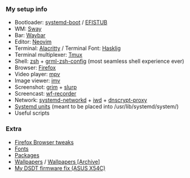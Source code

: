 ### My setup info
- Bootloader: [systemd-boot](https://wiki.archlinux.org/index.php/Systemd-boot) / [EFISTUB](https://wiki.archlinux.org/index.php/EFISTUB)
- WM: [Sway](https://github.com/swaywm/sway)
- Bar: [Waybar](https://github.com/Alexays/Waybar)
- Editor: [Neovim](https://github.com/neovim/neovim)
- Terminal: [Alacritty](https://github.com/jwilm/alacritty) / Terminal Font: [Hasklig](https://github.com/i-tu/Hasklig)
- Terminal multiplexer: [Tmux](https://github.com/tmux/tmux)
- Shell: [zsh](https://github.com/zsh-users/zsh) + [grml-zsh-config](https://grml.org/zsh/#grmlzshconfig) (most seamless shell experience ever)
- Browser: [Firefox](https://www.mozilla.org/en-US/firefox)
- Video player: [mpv](https://github.com/mpv-player/mpv)
- Image viewer: [imv](https://github.com/eXeC64/imv)
- Screenshot: [grim](https://github.com/emersion/grim) + [slurp](https://github.com/emersion/slurp)
- Screencast: [wf-recorder](https://github.com/ammen99/wf-recorder)
- Network: [systemd-networkd](https://github.com/systemd/systemd/tree/master/src/network) + [iwd](https://wiki.archlinux.org/index.php/Iwd) + [dnscrypt-proxy](https://github.com/DNSCrypt/dnscrypt-proxy)
- [Systemd units](https://github.com/etircopyh/archlindot-config/tree/master/dotfiles/system/usr/lib/systemd/system) (meant to be placed into /usr/lib/systemd/system/)
- Useful scripts

### Extra
- [Firefox Browser tweaks](https://github.com/etircopyh/fox-hax "fox-hax")
- [Fonts](http://ix.io/22cH "Font list")
- [Packages](http://ix.io/22d2)
- [Wallpapers](https://drive.google.com/open?id=1qbPJEeEe5k4p4rwqMqT48-juFqzc-pM1) / [Wallpapers [Archive]](https://drive.google.com/open?id=1_W3DUqlarIlw96iu3r1tqafgNkMdghs8)
- [My DSDT firmware fix (ASUS X54C)](https://github.com/etircopyh/archlindot-config/tree/master/extra/asus-x54c-fixed-dsdt)
